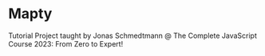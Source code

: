 # Mapty
Tutorial Project taught by Jonas Schmedtmann @ The Complete JavaScript Course 2023: From Zero to Expert!
